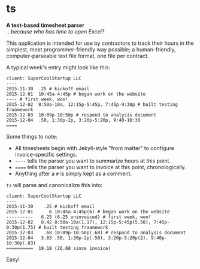 # ts

**A text-based timesheet parser**  
*...because who has time to open Excel?*


This application is intended for use by contractors to track their hours in the
simplest, most programmer-friendly way possible; a human-friendly, 
computer-parseable text file format, one file per contract.  

A typical week's entry might look like this:

```
client: SuperCoolStartup LLC
----
2015-11-30  .25 # kickoff email
2015-12-01  10:45a-4:45p # began work on the website
---- # first week, woo!
2015-12-02  8:50a-10a, 12:15p-5:45p, 7:45p-9:30p # built testing fraamework
2015-12-03  10:09p-10:50p # respond to analysis document
2015-12-04  .50, 1:30p-2p, 3:20p-5:20p, 9:40-10:30
==== 
```

Some things to note:
* All timesheets begin with Jekyll-style "front matter" to configure invoice-specific settings.
* `----` tells the parser you want to summarize hours at this point.
* `====` tells the parser you want to invoice at this point, chronologically.
* Anything after a `#` is simply kept as a comment.

`ts` will parse and canonicalize this into:

```
client: SuperCoolStartup LLC
----
2015-11-30    .25 # kickoff email
2015-12-01      6 10:45a-4:45p(6) # began work on the website
----------   6.25 (6.25 uninvoiced) # first week, woo!
2015-12-02   8.42 8:50a-10a(1.17), 12:15p-5:45p(5.50), 7:45p-9:30p(1.75) # built testing fraamework
2015-12-03    .68 10:09p-10:50p(.68) # respond to analysis document
2015-12-04   3.83 .50, 1:30p-2p(.50), 3:20p-5:20p(2), 9:40p-10:30p(.83) 
==========  19.18 (26.68 since invoice)
```

Easy!